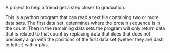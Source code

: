 A project to help a friend get a step closer to graduation.

This is a python program that can read a text file containing two or more data sets. The first data set, determines where the protein sequence is in the count. Then in the remaining data sets the program will only return data that is related to that count by replacing data that does that does not precisely align with the positions of the first data set (wether they are dash or letter) with a plus. 
